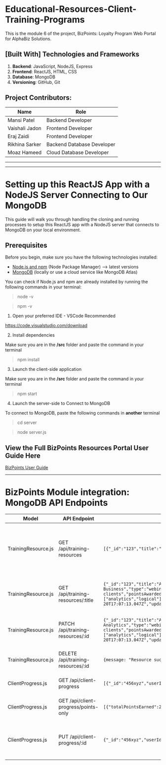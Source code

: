 # Educational-Resources-Client-Training-Programs

This is the module 6 of the project, BizPoints: Loyalty Program Web Portal for AlphaBiz Solutions.

## [Built With] Technologies and Frameworks

1. **Backend**: JavaScript, NodeJS, Express
2. **Frontend**: ReactJS, HTML, CSS
3. **Database**: MongoDB
4. **Versioning**: GitHub, Git 

## Project Contributors:

| Name | Role |
| -------------- | ------------------ |
| Mansi Patel | Backend Developer |
| Vaishali Jadon | Frontend Developer |
| Eraj Zaidi | Frontend Developer |
| Rikhina Sarker | Backend Database Developer |
| Moaz Hameed | Cloud Database Developer |
-----------------------------------------
-----------------------------------------

# Setting up this ReactJS App with a NodeJS Server Connecting to Our MongoDB

This guide will walk you through handling the cloning and running processes to setup this ReactJS app with a NodeJS server that connects to MongoDB on your local environment.

## Prerequisites

Before you begin, make sure you have the following technologies installed:

- [Node.js and npm](https://nodejs.org/) (Node Package Manager) --> latest versions
- [MongoDB](https://www.mongodb.com/try/download/community) (locally or use a cloud service like MongoDB Atlas)

You can check if Node.js and npm are already installed by running the following commands in your terminal:

> node -v

> npm -v

1. Open your preferred IDE - VSCode Recommended

https://code.visualstudio.com/download

2. Install dependencies

Make sure you are in the **/src** folder and paste the command in your terminal
> npm install

3. Launch the client-side application

Make sure you are in the **/src** folder and paste the command in your terminal
> npm start

4. Launch the server-side to Connect to MongoDB

To connect to MongoDB, paste the following commands in **another** terminal
> cd server

> node server.js

## View the Full BizPoints Resources Portal User Guide Here
[BizPoints User Guide](public/User_Guide_for_BizPoints_Resources_Portal.pdf)

----------------------------------------
# BizPoints Module integration: MongoDB API Endpoints

| Model | API Endpoint | Response | Purpose
| ----------- | ---------------- | ------------ | -------------- |
| TrainingResource.js | GET /api/training-resources | ```[{"_id":"123","title":"Advanced Business"}]``` | Get list of all training resources from DB including their unique ID and title |
| TrainingResource.js | GET /api/training-resources/:title | ```{"_id":"123","title":"Advanced Business","type":"webinar","description":"A training resource for clients","pointsAwarded":25,"categories":["analytics","logical"],"isActive":true,"createdAt":"2024-11-20T17:07:13.047Z","updatedAt":"2024-11-20T17:07:13.047Z","__v":0}``` | Returns all information for a singular training resource |
| TrainingResource.js | PATCH /api/training-resources/:id | ```{"_id":"123","title":"Advanced Business Analytics","type":"webinar","description":"A training resource for clients","pointsAwarded":25,"categories":["analytics","logical"],"isActive":true,"createdAt":"2024-11-20T17:07:13.047Z","updatedAt":"2024-11-20T17:07:13.047Z","__v":0}``` | Updates the title of a specific training resource |
| TrainingResource.js | DELETE /api/training-resources/:id | ```{message: "Resource successfully deleted."}``` | Deletes the entire resource using its ID |
| ClientProgress.js | GET /api/client-progress | ```[{"_id":"456xyz","userId":"test_user_cps714","totalPointsEarned":25}]``` | Returns all the user data |
| ClientProgress.js | GET /api/client-progress/points-only | ```[{"totalPointsEarned":25}]``` | Returns only the points for each user |
| ClientProgress.js | PUT /api/client-progress/:id | ```{"_id":"456xyz","userId":"test_user_cps714","totalPointsEarned":50}``` | Updates the user's total points earned using their DB ID |
